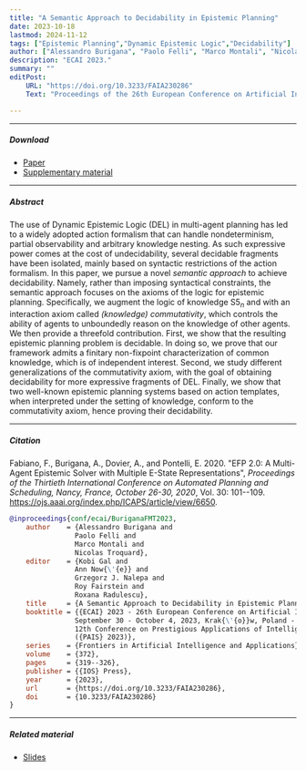 ```yaml
---
title: "A Semantic Approach to Decidability in Epistemic Planning"
date: 2023-10-18
lastmod: 2024-11-12
tags: ["Epistemic Planning","Dynamic Epistemic Logic","Decidability"]
author: ["Alessandro Burigana", "Paolo Felli", "Marco Montali", "Nicolas Troquard"]
description: "ECAI 2023."
summary: ""
editPost:
    URL: "https://doi.org/10.3233/FAIA230286"
    Text: "Proceedings of the 26th European Conference on Artificial Intelligence, ECAI 2023"

---
```


---

##### Download

+ [Paper](https://doi.org/10.3233/FAIA230286)
+ [Supplementary material](supplementary.pdf)

---

##### Abstract

The use of Dynamic Epistemic Logic (DEL) in multi-agent planning has led to a widely adopted action formalism that can handle nondeterminism, partial observability and arbitrary knowledge nesting. As such expressive power comes at the cost of undecidability, several decidable fragments have been isolated, mainly based on syntactic restrictions of the action formalism. In this paper, we pursue a novel *semantic approach* to achieve decidability. Namely, rather than imposing syntactical constraints, the semantic approach focuses on the axioms of the logic for epistemic planning. Specifically, we augment the logic of knowledge S5$_n$ and with an interaction axiom called *(knowledge) commutativity*, which controls the ability of agents to unboundedly reason on the knowledge of other agents. We then provide a threefold contribution. First, we show that the resulting epistemic planning problem is decidable. In doing so, we prove that our framework admits a finitary non-fixpoint characterization of common knowledge, which is of independent interest. Second, we study different generalizations of the commutativity axiom, with the goal of obtaining decidability for more expressive fragments of DEL. Finally, we show that two well-known epistemic planning systems based on action templates, when interpreted under the setting of knowledge, conform to the commutativity axiom, hence proving their decidability.

---

##### Citation

Fabiano, F., Burigana, A., Dovier, A., and Pontelli, E. 2020. "EFP 2.0: A Multi-Agent Epistemic Solver with Multiple E-State Representations", *Proceedings of the Thirtieth International Conference on Automated Planning and Scheduling, Nancy, France, October 26-30, 2020*, Vol. 30: 101--109. https://ojs.aaai.org/index.php/ICAPS/article/view/6650.

```BibTeX
@inproceedings{conf/ecai/BuriganaFMT2023,
    author    = {Alessandro Burigana and
                Paolo Felli and
                Marco Montali and
                Nicolas Troquard},
    editor    = {Kobi Gal and
                Ann Now{\'{e}} and
                Grzegorz J. Nalepa and
                Roy Fairstein and
                Roxana Radulescu},
    title     = {A Semantic Approach to Decidability in Epistemic Planning},
    booktitle = {{ECAI} 2023 - 26th European Conference on Artificial Intelligence,
                September 30 - October 4, 2023, Krak{\'{o}}w, Poland - Including
                12th Conference on Prestigious Applications of Intelligent Systems
                ({PAIS} 2023)},
    series    = {Frontiers in Artificial Intelligence and Applications},
    volume    = {372},
    pages     = {319--326},
    publisher = {{IOS} Press},
    year      = {2023},
    url       = {https://doi.org/10.3233/FAIA230286},
    doi       = {10.3233/FAIA230286}
}
```

---

##### Related material

+ [Slides](slides.pdf)
